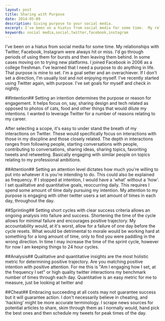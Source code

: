 ```yaml
---
layout: post
title: Sharing with Purpose
date: 2014-05-09
description: Giving purpose to your social media.
excerpt: I've been on a hiatus from social media for some time.  My relationships with Twitter, Facebook, Instagram were always hit or miss.  I'd go through periods of using them for bursts and then leaving them behind.  In some cases moving on to trying new platforms.  
keywords: social media,social,twitter,facebook,instagram
---
```


I've been on a hiatus from social media for some time.  My relationships with Twitter, Facebook, Instagram were always hit or miss.  I'd go through periods of using them for bursts and then leaving them behind.  In some cases moving on to trying new platforms.  I joined Facebook in 2006 as a college freshman.  I've learned that I need a purpose to do anything in life.  That purpose is mine to set.  I'm a goal setter and an overachiever.  If I don't set a direction, I'm usually lost and not enjoying myself.  I've recently started using Twitter again, with purpose.  I've set goals for myself and check in nightly.

##Intention##
Setting an intention determines the purpose or reason for engagement.  It helps focus on, say, sharing design and tech related as opposed to photos of cats, food and other things that would dilute my intentions.  I wanted to leverage Twitter for a number of reasons relating to my career.  

After selecting a scope, it's easy to under stand the breath of my interactions on Twitter.  These would specifically focus on interactions with those in my discpline and those closely related.  The depth in interactions ranges from following people, starting conversations with people, contributing to conversations, sharing ideas, sharing topics, favoriting tweets and retweeting.  Basically engaging with similar people on topics relating to my professional ambitions.

##Attention##
Setting an attention level dictates how much you're willing to put into whatever it is you're intending to do.  This could also be explained as frequency.  If I stopped at intention, I would have a 'what' without a 'how'.  I set qualitative and quantitative goals, reoccurring daily.  This requires I spend some amount of time daily pursuing my intention.  My attention to my purpose is engaging with other twitter users a set amount of times in each day, throughout the day.

##Sprinting##
Setting short cycles with clear success criteria allows an ongoing analysis into failure and success.  Shortening the time of the cycle allows for minimal failure and encourages positive trajectory.  My accountability would, at it's worst, allow for a failure of one day before the cycle resets.  What would be detrimental to morale would be working hard at something for a long amount of time, only to find you were paddling in the wrong direction.  In time I may increase the time of the sprint cycle, however for now I am keeping things to 24 hour cycles.

##Analysis##
Qualitative and quantitative insights are the most holistic metric for determining positive trajectory.  Are you matching positive intention with positive attention.  For me this is "Am I engaging how I set, at the frequency I set" or high quality twitter interactions my benchmark number of times through each day.  Quantitative is an easy metric for me to measure, just be looking at twitter and 

##Cheat##
Embracing succeeding at all costs may not guarantee success but it will guarantee action.  I don't necessarily believe in cheating, and 'hacking' might be more accurate terminology.  I scrape news sources for potential articles to share, skim through them as I normally would, hand pick the best ones and then schedule my tweets for peak times of the day.
